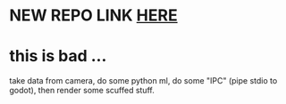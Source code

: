 # NEW REPO LINK [HERE](http://github.com/UntitledComapny/ObeyaSama)

# this is bad ...

take data from camera, do some python ml, do some "IPC" (pipe stdio to godot), then render some scuffed stuff.
